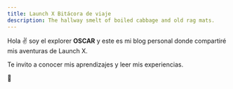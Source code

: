 ```yaml
---
title: Launch X Bitácora de viaje
description: The hallway smelt of boiled cabbage and old rag mats.
---
```


Hola ✌️  soy el explorer **OSCAR** y este es mi blog personal donde compartiré mis aventuras de Launch X.

Te invito a conocer mis aprendizajes y leer mis experiencias.

🚀

